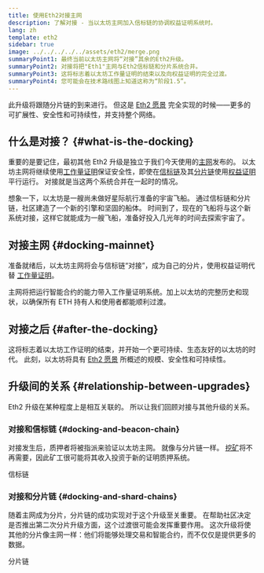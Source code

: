 ```yaml
---
title: 使用Eth2对接主网
description: 了解对接 - 当以太坊主网加入信标链的协调权益证明系统时。
lang: zh
template: eth2
sidebar: true
image: ../../../../../assets/eth2/merge.png
summaryPoint1: 最终当前以太坊主网将“对接”其余的Eth2升级。
summaryPoint2: 对接将把"Eth1"主网与Eth2信标链和分片系统合并。
summaryPoint3: 这将标志着以太坊工作量证明的结束以及向权益证明的完全过渡。
summaryPoint4: 您可能会在技术路线图上知道这称为“阶段1.5”。
---
```


<UpgradeStatus date="~Q1/Q2 2022">
    此升级将跟随分片链的到来进行。 但这是 <a href="/eth2/vision/">Eth2 愿景</a> 完全实现的时候——更多的可扩展性、安全性和可持续性，并支持整个网络。
</UpgradeStatus>

## 什么是对接？ {#what-is-the-docking}

重要的是要记住，最初其他 Eth2 升级是独立于我们今天使用的[主网](/glossary/#mainnet)发布的。 以太坊主网将继续使用[工作量证明](/developers/docs/consensus-mechanisms/pow/)保证安全性，即使在[信标链](/eth2/beacon-chain/)及其[分片链](/eth2/shard-chains/)使用[权益证明](/developers/docs/consensus-mechanisms/pos/)平行运行。 对接就是当这两个系统合并在一起时的情况。

想象一下，以太坊是一艘尚未做好星际航行准备的宇宙飞船。 通过信标链和分片链，社区建造了一个新的引擎和坚固的船体。 时间到了，现在的飞船将与这个新系统对接，这样它就能成为一艘飞船，准备好投入几光年的时间去探索宇宙了。

## 对接主网 {#docking-mainnet}

准备就绪后，以太坊主网将会与信标链“对接”，成为自己的分片，使用权益证明代替 [工作量证明](/developers/docs/consensus-mechanisms/pow/)。

主网将把运行智能合约的能力带入工作量证明系统。加上以太坊的完整历史和现状，以确保所有 ETH 持有人和使用者都能顺利过渡。

## 对接之后 {#after-the-docking}

这将标志着以太坊工作证明的结束，并开始一个更可持续、生态友好的以太坊的时代。 此刻，以太坊将具有 [Eth2 愿景](/eth2/vision/) 所概述的规模、安全性和可持续性。

## 升级间的关系 {#relationship-between-upgrades}

Eth2 升级在某种程度上是相互关联的。 所以让我们回顾对接与其他升级的关系。

### 对接和信标链 {#docking-and-beacon-chain}

对接发生后，质押者将被指派来验证以太坊主网。 就像与分片链一样。 [挖矿](/developers/docs/consensus-mechanisms/pow/mining/)将不再需要，因此矿工很可能将其收入投资于新的证明质押系统。

<ButtonLink to="/eth2/beacon-chain/">信标链</ButtonLink>

### 对接和分片链 {#docking-and-shard-chains}

随着主网成为分片，分片链的成功实现对于这个升级至关重要。 在帮助社区决定是否推出第二次分片升级方面，这个过渡很可能会发挥重要作用。 这次升级将使其他的分片像主网一样：他们将能够处理交易和智能合约，而不仅仅是提供更多的数据。

<ButtonLink to="/eth2/shard-chains/">分片链</ButtonLink>
